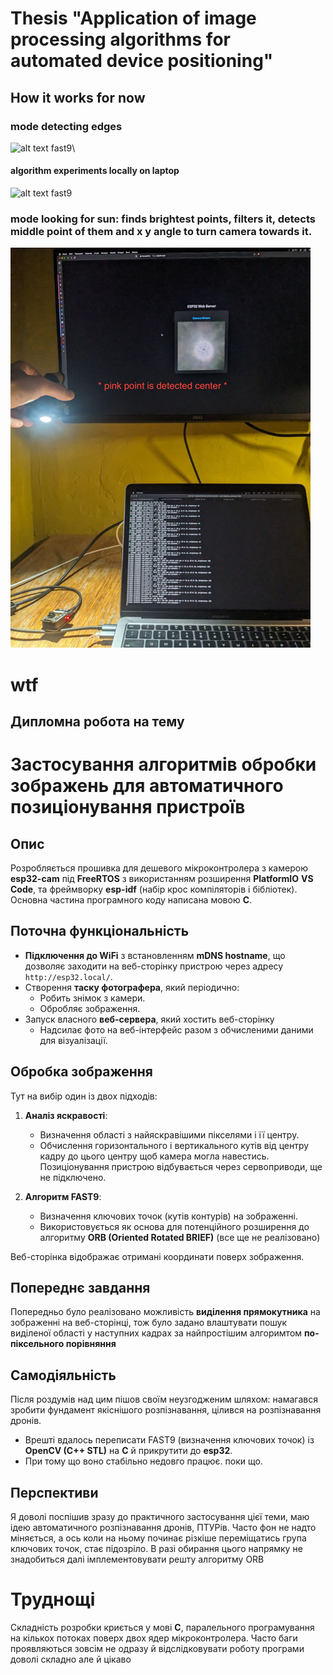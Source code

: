 # Thesis "Application of image processing algorithms for automated device positioning"

<!-- I have esp32-cam board and a sun for now to target. Don't feel pain thinking about that camera. -->


## How it works for now

### mode detecting edges
![alt text fast9](https://github.com/vidkryvashka/esp32-cam-positioning/blob/main/demo/working.gif)\
#### algorithm experiments locally on laptop
![alt text fast9](https://github.com/vidkryvashka/esp32-cam-positioning/blob/main/demo/fast9_from_air.png)

### mode looking for sun: finds brightest points, filters it, detects middle point of them and x y angle to turn camera towards it.
![alt text look4sun](https://github.com/vidkryvashka/esp32-cam-positioning/blob/main/demo/look4sun.png)



# wtf

## Дипломна робота на тему
# **Застосування алгоритмів обробки зображень для автоматичного позиціонування пристроїв**

## Опис

Розробляється прошивка для дешевого мікроконтролера з камерою **esp32-cam** під **FreeRTOS** з використанням розширення **PlatformIO** **VS Code**,
та фреймворку **esp-idf** (набір крос компіляторів і бібліотек). Основна частина програмного коду написана мовою **C**.

## Поточна функціональність

- **Підключення до WiFi** з встановленням **mDNS hostname**, що дозволяє заходити на веб-сторінку пристрою через адресу `http://esp32.local/`.
- Створення **таску фотографера**, який періодично:
  - Робить знімок з камери.
  - Обробляє зображення.
- Запуск власного **веб-сервера**, який хостить веб-сторінку
  - Надсилає фото на веб-інтерфейс разом з обчисленими даними для візуалізації.


## Обробка зображення

Тут на вибір один із двох підходів:

1. **Аналіз яскравості**:
   - Визначення області з найяскравішими пікселями і її центру.
   - Обчислення горизонтального і вертикального кутів від центру кадру до цього центру щоб камера могла навестись.
    Позиціонування пристрою відбувається через сервоприводи, ще не підключено.

2. **Алгоритм FAST9**:
   - Визначення ключових точок (кутів контурів) на зображенні.
   - Використовується як основа для потенційного розширення до алгоритму **ORB (Oriented Rotated BRIEF)** (все ще не реалізовано)

Веб-сторінка відображає отримані координати поверх зображення.


## Попереднє завдання
Попередньо було реалізовано можливість **виділення прямокутника** на зображенні на веб-сторінці, тож було задано влаштувати 
пошук виділеної області у наступних кадрах за найпростішим алгоримтом **по-піксельного порівняння**

## Самодіяльність
Після роздумів над цим пішов своїм неузгодженим шляхом: намагався зробити фундамент якіснішого розпізнавання, цілився на розпізнавання дронів.
 - Врешті вдалось переписати FAST9 (визначення ключових точок) із **OpenCV (C++ STL)** на **C** й прикрутити до **esp32**.
 - При тому що воно стабільно недовго працює. поки що.

## Перспективи
Я доволі поспішив зразу до практичного застосування цієї теми, маю ідею автоматичного розпізнавання дронів, ПТУРів.
Часто фон не надто міняється, а ось коли на ньому починає різкіше переміщатись група ключових точок, стає підозріло.
В разі обирання цього напрямку не знадобиться далі імплементовувати решту алгоритму ORB

# Труднощі
Складність розробки криється у мові **C**, паралельного програмування на кількох потоках поверх двох ядер мікроконтролера.
Часто баги проявляються зовсім не одразу й відслідковувати роботу програми доволі складно але й цікаво